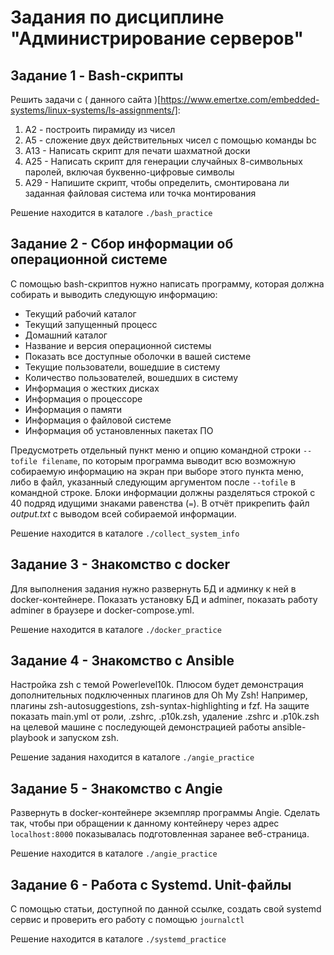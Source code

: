# Задания по дисциплине "Администрирование серверов"

## Задание 1 - Bash-скрипты

Решить задачи с ( данного сайта )[https://www.emertxe.com/embedded-systems/linux-systems/ls-assignments/]:

1. А2 - построить пирамиду из чисел
2. А5 - сложение двух действительных чисел с помощью команды bc
3. А13 - Написать скрипт для печати шахматной доски
4. А25 - Написать скрипт для генерации случайных 8-символьных паролей, включая буквенно-цифровые символы
5. А29 - Напишите скрипт, чтобы определить, смонтирована ли заданная файловая система или точка монтирования

Решение находится в каталоге `./bash_practice`

## Задание 2 - Сбор информации об операционной системе

С помощью bash-скриптов нужно написать программу, которая должна собирать и выводить следующую информацию:

- Текущий рабочий каталог
- Текущий запущенный процесс
- Домашний каталог
- Название и версия операционной системы
- Показать все доступные оболочки в вашей системе
- Текущие пользователи, вошедшие в систему
- Количество пользователей, вошедших в систему
- Информация о жестких дисках
- Информация о процессоре
- Информация о памяти
- Информация о файловой системе
- Информация об установленных пакетах ПО

Предусмотреть отдельный пункт меню и опцию командной строки `--tofile filename`, по
которым программа выводит всю возможную собираемую информацию на экран при выборе
этого пункта меню, либо в файл, указанный следующим аргументом после `--tofile` в
командной строке. Блоки информации должны разделяться строкой с 40 подряд идущими
знаками равенства (`=`). В отчёт прикрепить файл _output.txt_ с выводом всей собираемой
информации.

Решение находится в каталоге `./collect_system_info`

## Задание 3 - Знакомство с docker

Для выполнения задания нужно развернуть БД и админку к ней в docker-контейнере.
Показать установку БД и adminer, показать работу adminer в браузере и docker-compose.yml.

Решение находится в каталоге `./docker_practice`

## Задание 4 - Знакомство с Ansible

Настройка zsh с темой Powerlevel10k. Плюсом будет демонстрация дополнительных подключенных плагинов для Oh My Zsh!
Например, плагины zsh-autosuggestions, zsh-syntax-highlighting и fzf. На защите показать main.yml от роли, .zshrc,
.p10k.zsh, удаление .zshrc и .p10k.zsh на целевой машине с последующей демонстрацией работы ansible-playbook и запуском zsh.

Решение задания находится в каталоге `./angie_practice`

## Задание 5 - Знакомство с Angie

Развернуть в docker-контейнере экземпляр программы Angie. Сделать так, чтобы при обращении к данному контейнеру через адрес `localhost:8000`
показывалась подготовленная заранее веб-страница.

Решение находится в каталоге `./angie_practice`

## Задание 6 - Работа с Systemd. Unit-файлы

С помощью статьи, доступной по данной ссылке, создать свой systemd сервис и проверить его работу с помощью `journalctl`

Решение находится в каталоге `./systemd_practice`
